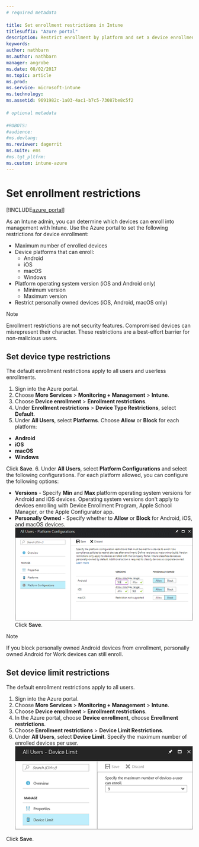 ```yaml
---
# required metadata

title: Set enrollment restrictions in Intune
titlesuffix: "Azure portal"
description: Restrict enrollment by platform and set a device enrollment limit in Intune. "
keywords:
author: nathbarn
ms.author: nathbarn
manager: angrobe
ms.date: 08/02/2017
ms.topic: article
ms.prod:
ms.service: microsoft-intune
ms.technology:
ms.assetid: 9691982c-1a03-4ac1-b7c5-73087be8c5f2

# optional metadata

#ROBOTS:
#audience:
#ms.devlang:
ms.reviewer: dagerrit
ms.suite: ems
#ms.tgt_pltfrm:
ms.custom: intune-azure
---
```


# Set enrollment restrictions

[!INCLUDE[azure_portal](./includes/azure_portal.md)]

As an Intune admin, you can determine which devices can enroll into management with Intune. Use the Azure portal to set the following restrictions for device enrollment:

- Maximum number of enrolled devices
- Device platforms that can enroll:
  - Android
  - iOS
  - macOS
  - Windows
- Platform operating system version (iOS and Android only)
  - Minimum version
  - Maximum version
- Restrict personally owned devices (iOS, Android, macOS only)

>[!NOTE]
>Enrollment restrictions are not security features. Compromised devices can misrepresent their character. These restrictions are a best-effort barrier for non-malicious users.

## Set device type restrictions
The default enrollment restrictions apply to all users and userless enrollments.
1. Sign into the Azure portal.
2. Choose **More Services** > **Monitoring + Management** > **Intune**.
3. Choose **Device enrollment** > **Enrollment restrictions**.
4. Under **Enrollment restrictions** > **Device Type Restrictions**, select **Default**.
5. Under **All Users**, select **Platforms**. Choose **Allow** or **Block** for each platform:
  - **Android**
  - **iOS**
  - **macOS**
  - **Windows**

  Click **Save**.
6. Under **All Users**, select **Platform Configurations** and select the following configurations. For each platform allowed, you can configure the following options:
  - **Versions** - Specify **Min** and **Max** platform operating system versions for Android and iOS devices. Operating system versions don't apply to devices enrolling with Device Enrollment Program, Apple School Manager, or the Apple Configurator app.
  - **Personally Owned** - Specify whether to **Allow** or **Block** for Android, iOS, and macOS devices.
  ![Screenshot of the device restrictions workspace with the default device platform configurations showing personally owned settings configured.](media/device-restrictions-platform-configurations.png)
  Click **Save**.

>[!NOTE]
>If you block personally owned Android devices from enrollment, personally owned Android for Work devices can still enroll.

## Set device limit restrictions
The default enrollment restrictions apply to all users.
1. Sign into the Azure portal.
2. Choose **More Services** > **Monitoring + Management** > **Intune**.
3. Choose **Device enrollment** > **Enrollment restrictions**.
4. In the Azure portal, choose **Device enrollment**, choose **Enrollment restrictions**.
5. Choose **Enrollment restrictions** > **Device Limit Restrictions**.
6. Under **All Users**, select **Device Limit**. Specify the maximum number of enrolled devices per user.  
![Screenshot of the device limit restrictions blade with the device limit restrictions.](./media/device-restrictions-limit.png)

  Click **Save**.

